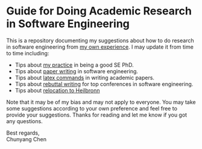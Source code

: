 # Guide for Doing Academic Research in Software Engineering

This is a repository documenting my suggestions about how to do research in software engineering from [my own experience](https://chunyang-chen.github.io/index.html).
I may update it from time to time including:
* Tips about [my practice](https://github.com/ccywch/SEresearchGuide/blob/master/PhDsuggestion.md) in being a good SE PhD. 
* Tips about [paper writing](https://github.com/ccywch/SEresearchGuide/blob/master/SEpaperWriting.md) in software engineering.
* Tips about [latex commands](https://github.com/ccywch/SEresearchGuide/blob/master/LatexWriting.md) in writing academic papers.
* Tips about [rebuttal writing](https://github.com/ccywch/SEresearchGuide/blob/master/rebuttalWritting.md) for top conferences in software engineering.
* Tips about [relocation to Heilbronn](https://github.com/ccywch/SEresearchGuide/blob/master/relocationHeilbronn.md)

Note that it may be of my bias and may not apply to everyone.
You may take some suggestions according to your own preference and feel free to provide your suggestions.
Thanks for reading and let me know if you got any questions.

Best regards,\
Chunyang Chen
